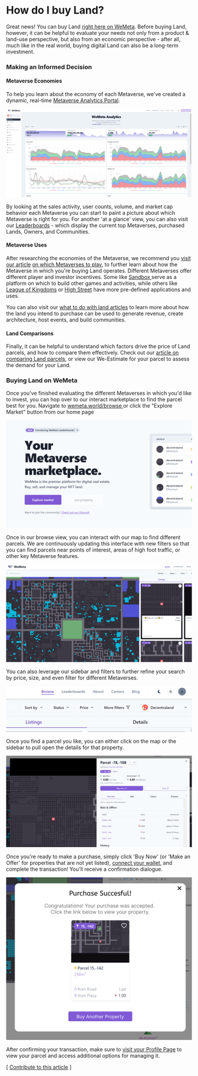 # How do I buy Land?

Great news! You can buy Land [right here on WeMeta](https://wemeta.world). Before buying Land, however, it can be helpful to evaluate your needs not only from a product & land-use perspective, but also from an economic perspective - after all, much like in the real world, buying digital Land can also be a long-term investment.

### Making an Informed Decision

#### Metaverse Economies

To help you learn about the economy of each Metaverse, we've created a dynamic, real-time [Metaverse Analytics Portal](https://analytics.wemeta.world).&#x20;

![WeMeta Metaverse Analytics Portal](<../../.gitbook/assets/image (5).png>)

By looking at the sales activity, user counts, volume, and market cap behavior each Metaverse you can start to paint a picture about which Metaverse is right for you. For another 'at a glance' view, you can also visit our [Leaderboards](https://wemeta.world/leaderboards/lands) - which display the current top Metaverses, purchased Lands, Owners, and Communities.

#### Metaverse Uses

After researching the economies of the Metaverse, we recommend you [visit our article](which-metaverse-should-i-play.md) [on which Metaverses to play](which-metaverse-should-i-play.md), to further learn about how the Metaverse in which you're buying Land operates. Different Metaverses offer different player and investor incentives. Some like [Sandbox ](https://www.sandbox.game/en/)serve as a platform on which to build other games and activities, while others like [League of Kingdoms](https://www.leagueofkingdoms.com) or [High Street](https://www.highstreet.market) have more pre-defined applications and uses.

You can also visit our [what to do with land articles](what-can-i-do-with-land.md) to learn more about how the land you intend to purchase can be used to generate revenue, create architecture, host events, and build communities.

#### Land Comparisons

Finally, it can be helpful to understand which factors drive the price of Land parcels, and how to compare them effectively. Check out our [article on comparing Land parcels](how-should-i-compare-parcels.md), or view our We-Estimate for your parcel to assess the demand for your Land.



### Buying Land on WeMeta

Once you've finished evaluating the different Metaverses in which you'd like to invest, you can hop over to our interact marketplace to find the parcel best for you. Navigate to [wemeta.world/browse ](https://wemeta.world/browse)or click the "Explore Market" button from our home page

![WeMeta Homepage](<../../.gitbook/assets/image (9) (1) (1).png>)



Once in our browse view, you can interact with our map to find different parcels. We are continuously updating this interface with new filters so that you can find parcels near points of interest, areas of high foot traffic, or other key Metaverse features.

![Interactive Decentraland Map](<../../.gitbook/assets/image (6).png>)

You can also leverage our sidebar and filters to further refine your search by price, size, and even filter for different Metaverses.

![Sidebar Filters](<../../.gitbook/assets/image (7).png>)

Once you find a parcel you like, you can either click on the map or the sidebar to pull open the details for that property.

![Parcel Details](<../../.gitbook/assets/image (4).png>)

Once you're ready to make a purchase, simply click 'Buy Now' (or 'Make an Offer' for properties that are not yet listed), [connect your wallet](../what-is-the-metaverse/digital-wallets.md), and complete the transaction! You'll receive a confirmation dialogue.

![Confirmation Dialog](<../../.gitbook/assets/image (8).png>)

After confirming your transaction, make sure to [visit your Profile Page](https://www.wemeta.world/profile/properties) to view your parcel and access additional options for managing it.&#x20;



\[ [Contribute to this article](https://github.com/the-metaverse/public-wiki) ]
